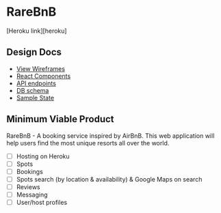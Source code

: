 # RareBnB

[Heroku link][heroku]

## Design Docs
* [View Wireframes][wireframes]
* [React Components][components]
* [API endpoints][api-endpoints]
* [DB schema][schema]
* [Sample State][sample-state]

[wireframes]: docs/wireframes
[components]: docs/component-hierarchy.md
[sample-state]: docs/sample-state.md
[api-endpoints]: docs/api-endpoints.md
[schema]: docs/schema.md

## Minimum Viable Product

RareBnB - A booking service inspired by AirBnB. This web application will help users find the most unique resorts all over the world.

- [ ] Hosting on Heroku
- [ ] Spots
- [ ] Bookings
- [ ] Spots search (by location & availability) & Google Maps on search
- [ ] Reviews
- [ ] Messaging
- [ ] User/host profiles
